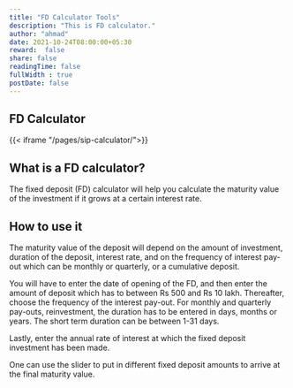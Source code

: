 ```yaml
---
title: "FD Calculator Tools"
description: "This is FD calculator."
author: "ahmad"
date: 2021-10-24T08:00:00+05:30
reward:  false
share: false
readingTime: false
fullWidth : true
postDate: false
---
```


## FD Calculator


{{< iframe "/pages/sip-calculator/">}}

## What is a FD calculator?
The fixed deposit (FD) calculator will help you calculate the maturity value of the investment if it grows at a certain interest rate.


## How to use it

The maturity value of the deposit will depend on the amount of investment, duration of the deposit, interest rate, and on the frequency of interest pay-out which can be monthly or quarterly, or a cumulative deposit.

You will have to enter the date of opening of the FD, and then enter the amount of deposit which has to between Rs 500 and Rs 10 lakh. Thereafter, choose the frequency of the interest pay-out. For monthly and quarterly pay-outs, reinvestment, the duration has to be entered in days, months or years. The short term duration can be between 1-31 days.

Lastly, enter the annual rate of interest at which the fixed deposit investment has been made.

One can use the slider to put in different fixed deposit amounts to arrive at the final maturity value.

